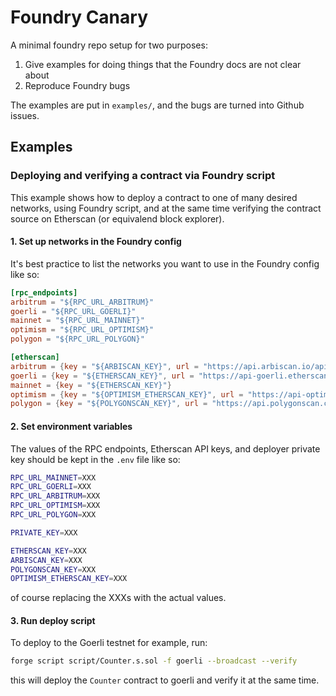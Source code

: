 # Foundry Canary

A minimal foundry repo setup for two purposes:

1) Give examples for doing things that the Foundry docs are not clear about
2) Reproduce Foundry bugs

The examples are put in `examples/`, and the bugs are turned into Github issues.

## Examples

### Deploying and verifying a contract via Foundry script

This example shows how to deploy a contract to one of many desired networks, using Foundry script, and at the same time verifying the contract source on Etherscan (or equivalend block explorer).

#### 1. Set up networks in the Foundry config

It's best practice to list the networks you want to use in the Foundry config like so:

```toml
[rpc_endpoints]
arbitrum = "${RPC_URL_ARBITRUM}"
goerli = "${RPC_URL_GOERLI}"
mainnet = "${RPC_URL_MAINNET}"
optimism = "${RPC_URL_OPTIMISM}"
polygon = "${RPC_URL_POLYGON}"

[etherscan]
arbitrum = {key = "${ARBISCAN_KEY}", url = "https://api.arbiscan.io/api"}
goerli = {key = "${ETHERSCAN_KEY}", url = "https://api-goerli.etherscan.io/api"}
mainnet = {key = "${ETHERSCAN_KEY}"}
optimism = {key = "${OPTIMISM_ETHERSCAN_KEY}", url = "https://api-optimistic.etherscan.io/api"}
polygon = {key = "${POLYGONSCAN_KEY}", url = "https://api.polygonscan.com/api"}
```

#### 2. Set environment variables

The values of the RPC endpoints, Etherscan API keys, and deployer private key should be kept in the `.env` file like so:

```bash
RPC_URL_MAINNET=XXX
RPC_URL_GOERLI=XXX
RPC_URL_ARBITRUM=XXX
RPC_URL_OPTIMISM=XXX
RPC_URL_POLYGON=XXX

PRIVATE_KEY=XXX

ETHERSCAN_KEY=XXX
ARBISCAN_KEY=XXX
POLYGONSCAN_KEY=XXX
OPTIMISM_ETHERSCAN_KEY=XXX
```

of course replacing the XXXs with the actual values.

#### 3. Run deploy script

To deploy to the Goerli testnet for example, run:

```bash
forge script script/Counter.s.sol -f goerli --broadcast --verify
```

this will deploy the `Counter` contract to goerli and verify it at the same time.